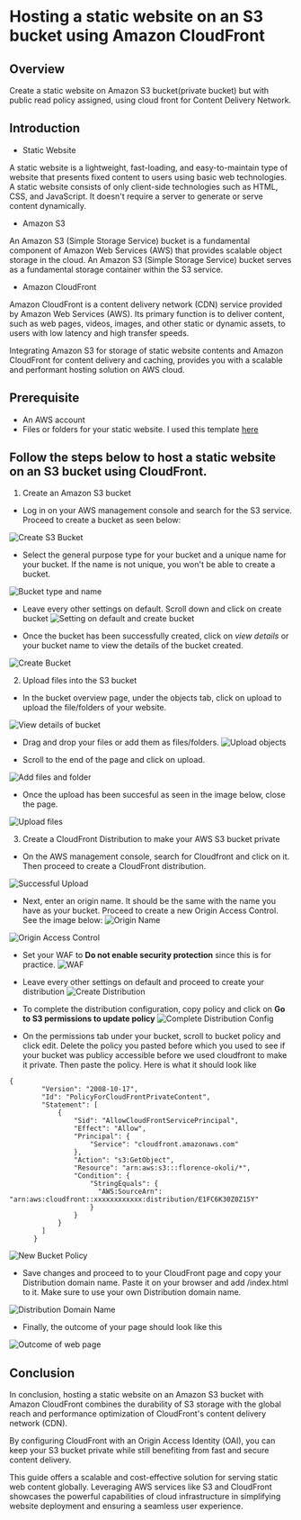 # Hosting a static website on an S3 bucket using Amazon CloudFront

## Overview 
Create a static website on Amazon S3 bucket(private bucket) but with public read policy assigned, using cloud front for Content Delivery Network. 

## Introduction

* Static Website

A static website is a lightweight, fast-loading, and easy-to-maintain type of website that presents fixed content to users using basic web technologies. A static website consists of only client-side technologies such as HTML, CSS, and JavaScript. It doesn't require a server to generate or serve content dynamically.

* Amazon S3

An Amazon S3 (Simple Storage Service) bucket is a fundamental component of Amazon Web Services (AWS) that provides scalable object storage in the cloud. An Amazon S3 (Simple Storage Service) bucket serves as a fundamental storage container within the S3 service. 

* Amazon CloudFront 

Amazon CloudFront is a content delivery network (CDN) service provided by Amazon Web Services (AWS). Its primary function is to deliver content, such as web pages, videos, images, and other static or dynamic assets, to users with low latency and high transfer speeds.

 Integrating Amazon S3 for storage of static website contents and Amazon CloudFront for content delivery and caching, provides you with a scalable and performant hosting solution on AWS cloud.

## Prerequisite

- An AWS account
- Files or folders for your static website. I used this template [here](https://startbootstrap.com/theme/agency)

## Follow the steps below to host a static website on an S3 bucket using CloudFront.

1. Create an Amazon S3 bucket

* Log in on your AWS management console and search for the S3 service. Proceed to create a bucket as seen below:

![Create S3 Bucket](/Images/Image1.png)

* Select the general purpose type for your bucket and a unique name for your bucket. 
If the name is not unique, you won't be able to create a bucket.

![Bucket type and name](/Images/Image2.png)

* Leave every other settings on default. Scroll down and click on create bucket
![Setting on default and create bucket](/Images/Image3.png)


* Once the bucket has been successfully created, click on _view details_ or your bucket name to view the details of the bucket created.

![Create Bucket](/Images/Image4.png)



2. Upload files into the S3 bucket

* In the bucket overview page, under the objects tab, click on upload to upload the file/folders of your website.

![View details of bucket](/Images/Image5.png)

* Drag and drop your files or add them as files/folders.
 ![Upload objects](/Images/Image6.png)

* Scroll to the end of the page and click on upload.

 ![Add files and folder](/Images/Image7.png)


* Once the upload has been succesful as seen in the image below, close the page.

![Upload files](/Images/Image8.png)


3. Create a CloudFront Distribution to make your AWS S3 bucket private

* On the AWS management console, search for Cloudfront and click on it. Then proceed to create a CloudFront distribution.

![Successful Upload](Images/Image9.png)


- Next, enter an origin name. It should be the same with the name you have as your bucket.
Proceed to create a new Origin Access Control.
See the image below:
![Origin Name](/Images/Image10.png)

![Origin Access Control](/Images/Image11.png)

- Set your WAF to **Do not enable security protection** since this is for practice. 
![WAF](/Images/Image12.png)

- Leave every other settings on default and proceed to create your distribution
![Create Distribution](/Images/Image13.png)

- To complete the distribution configuration, copy policy and click on __Go to S3 permissions to update policy__
![Complete Distribution Config](/Images/Image14.png)

- On the permissions tab under your bucket, scroll to bucket policy and click edit. Delete the policy you pasted before which you used to see if your bucket was publicy accessible before we used cloudfront to make it private. Then paste the policy. Here is what it should look like
```
{
        "Version": "2008-10-17",
        "Id": "PolicyForCloudFrontPrivateContent",
        "Statement": [
            {
                "Sid": "AllowCloudFrontServicePrincipal",
                "Effect": "Allow",
                "Principal": {
                    "Service": "cloudfront.amazonaws.com"
                },
                "Action": "s3:GetObject",
                "Resource": "arn:aws:s3:::florence-okoli/*",
                "Condition": {
                    "StringEquals": {
                      "AWS:SourceArn": "arn:aws:cloudfront::xxxxxxxxxxxx:distribution/E1FC6K30Z0Z15Y"
                    }
                }
            }
        ]
      }
```
![New Bucket Policy](/Images/Image15.png)

- Save changes and proceed to  to your CloudFront page and copy your Distribution domain name. Paste it on your browser and add /index.html to it. Make sure to use your own Distribution domain name.

![Distribution Domain Name](/Images/Image16.png)

- Finally, the outcome of your page should look like this

![Outcome of web page](/Images/Image17.png)

## Conclusion

In conclusion, hosting a static website on an Amazon S3 bucket with Amazon CloudFront combines the durability of S3 storage with the global reach and performance optimization of CloudFront's content delivery network (CDN).

 By configuring CloudFront with an Origin Access Identity (OAI), you can keep your S3 bucket private while still benefiting from fast and secure content delivery. 
 
 This guide offers a scalable and cost-effective solution for serving static web content globally. Leveraging AWS services like S3 and CloudFront showcases the powerful capabilities of cloud infrastructure in simplifying website deployment and ensuring a seamless user experience.
